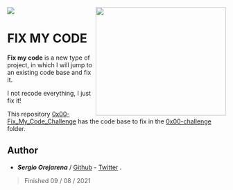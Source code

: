 <div>
<a href="https://github.com/SergioO21/monty">
  <img align="right" src="https://i.pinimg.com/originals/b0/45/5b/b0455b3b8446ce5c3acbd03f7c28bcfe.gif" width="300" height="250"/>
</a>
<a href="https://www.holbertonschool.com/">
  <img align="center" src="https://www.holbertonschool.com/holberton-logo.png"/>
</a>
</div>


<h1> FIX MY CODE</h1>

<b>Fix my code</b> is a new type of project, in which I will jump to an existing code base and fix it.

I not recode everything, I just fix it!

This repository [0x00-Fix_My_Code_Challenge](https://intranet.hbtn.io/rltoken/V1o_qyMWRS-uCTQX1t5VrQ "0x00-Fix_My_Code_Challenge") has the code base to fix in the [0x00-challenge](https://github.com/SergioO21/Fix_My_Code_Challenge/tree/main/0x00-challenge) folder.


<h2>Author</h2>

 -  ***Sergio Orejarena*** / [Github](https://github.com/SergioO21) - [Twitter](https://twitter.com/SergioOR21) .

> Finished 09 / 08 / 2021
